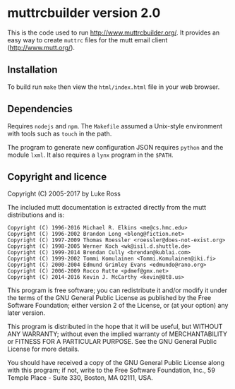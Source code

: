 # muttrcbuilder version 2.0

This is the code used to run <http://www.muttrcbuilder.org/>. It provides an
easy way to create `muttrc` files for the mutt email client
(<http://www.mutt.org/>).

## Installation

To build run `make` then view the `html/index.html` file in your web browser.

## Dependencies

Requires `nodejs` and `npm`. The `Makefile` assumed a Unix-style environment
with tools such as `touch` in the path.

The program to generate new configuration JSON requires `python` and the
module `lxml`.  It also requires a `lynx` program in the `$PATH`.

## Copyright and licence

Copyright (C) 2005-2017 by Luke Ross

The included mutt documentation is extracted directly from the mutt
distributions and is:

    Copyright (C) 1996-2016 Michael R. Elkins <me@cs.hmc.edu>
    Copyright (C) 1996-2002 Brandon Long <blong@fiction.net>
    Copyright (C) 1997-2009 Thomas Roessler <roessler@does-not-exist.org>
    Copyright (C) 1998-2005 Werner Koch <wk@isil.d.shuttle.de>
    Copyright (C) 1999-2014 Brendan Cully <brendan@kublai.com>
    Copyright (C) 1999-2002 Tommi Komulainen <Tommi.Komulainen@iki.fi>
    Copyright (C) 2000-2004 Edmund Grimley Evans <edmundo@rano.org>
    Copyright (C) 2006-2009 Rocco Rutte <pdmef@gmx.net>
    Copyright (C) 2014-2016 Kevin J. McCarthy <kevin@8t8.us>

This program is free software; you can redistribute it and/or modify
it under the terms of the GNU General Public License as published by
the Free Software Foundation; either version 2 of the License, or
(at your option) any later version.

This program is distributed in the hope that it will be useful,
but WITHOUT ANY WARRANTY; without even the implied warranty of
MERCHANTABILITY or FITNESS FOR A PARTICULAR PURPOSE.  See the
GNU General Public License for more details.

You should have received a copy of the GNU General Public License
along with this program; if not, write to the Free Software
Foundation, Inc., 59 Temple Place - Suite 330, Boston, MA  02111, USA.
